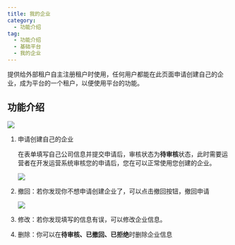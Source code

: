 ```yaml
---
title: 我的企业
category:
  - 功能介绍
tag:
  - 功能介绍
  - 基础平台
  - 我的企业
---
```


提供给外部租户自主注册租户时使用，任何用户都能在此页面申请创建自己的企业，成为平台的一个租户，以便使用平台的功能。



<!-- @include: ../devOperation/tenant/租户维护.md#base -->



## 功能介绍

![](/images/intro/创建租户&成为企业流程.drawio.png)

1. 申请创建自己的企业

   在表单填写自己公司信息并提交申请后，审核状态为**待审核**状态，此时需要运营者在开发运营系统审核您的申请后，您在可以正常使用您创建的企业。

   

   ![](/images/intro/操作_我的企业_申请成为企业.png)

   

2. 撤回：若你发现你不想申请创建企业了，可以点击撤回按钮，撤回申请

   ![](/images/intro/操作_我的企业_我的企业列表.png)

3. 修改：若你发现填写的信息有误，可以修改企业信息。
4. 删除：你可以在**待审核、已撤回、已拒绝**时删除企业信息



<!-- @include: ../devOperation/tenant/租户维护.md#flow -->
